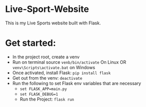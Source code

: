 # Live-Sport-Website

This is my Live Sports website built with Flask.

# Get started:

- In the project root, create a venv
- Run on terminal source `venb/bin/activate` On Linux OR `venv\Scripts\activate.bat` on Windows
- Once activated, install Flask: `pip install flask`
- Get out from the venv: `deactivate`
- Run the following to set Flask env variables that are necessary
  - `set FLASK_APP=main.py`
  - `set FLASK_DEBUG=1`
  - Run the Project: `flask run`
 
